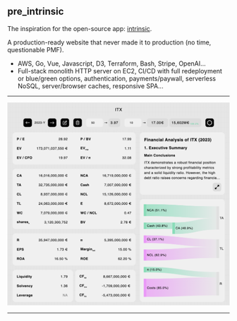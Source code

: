 ## pre_intrinsic

The inspiration for the open-source app:
[intrinsic](https://github.com/alwaysvitorious/intrinsic).

A production-ready website that never made it to production (no time,
questionable PMF).

- AWS, Go, Vue, Javascript, D3, Terraform, Bash, Stripe, OpenAI...
- Full-stack monolith HTTP server on EC2, CI/CD with full redeployment or
  blue/green options, authentication, payments/paywall, serverless NoSQL,
  server/browser caches, responsive SPA...

---

<p align="center">
  <img src="githubimg.png" alt="App view" width="800"/>
</p>

---
